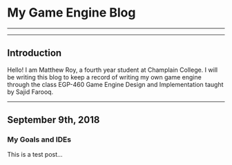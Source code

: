 # My Game Engine Blog

---
---

## Introduction

  Hello! I am Matthew Roy, a fourth year student at Champlain College. I will be writing this blog to keep a record of writing my own game engine through the class EGP-460 Game Engine Design and Implementation taught by Sajid Farooq.

---

## September 9th, 2018
### My Goals and IDEs

  This is a test post...
